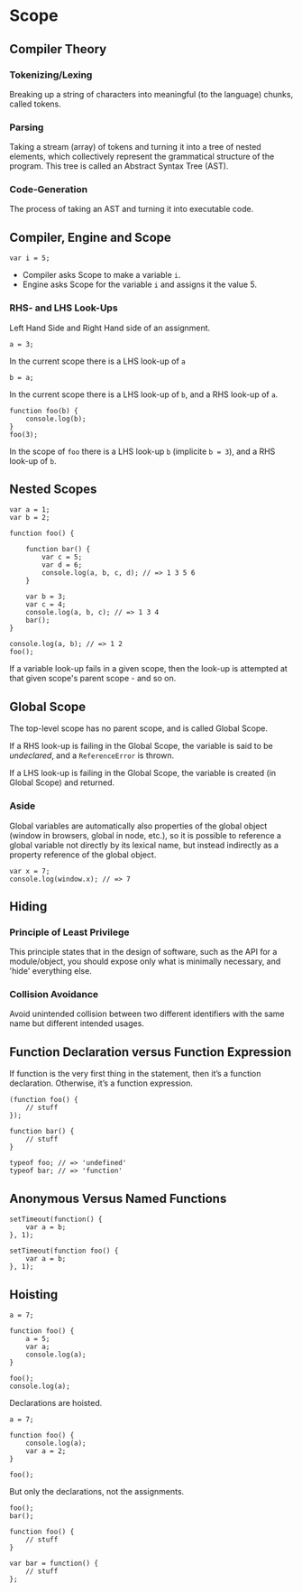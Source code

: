 # Scope

## Compiler Theory

### Tokenizing/Lexing

Breaking up a string of characters into meaningful (to the language) chunks, called tokens.

### Parsing

Taking a stream (array) of tokens and turning it into a tree of nested elements,
which collectively represent the grammatical structure of the program.
This tree is called an Abstract Syntax Tree (AST).

### Code-Generation

The process of taking an AST and turning it into executable code.

## Compiler, Engine and Scope

	var i = 5;
	
- Compiler asks Scope to make a variable `i`.
- Engine asks Scope for the variable `i` and assigns it the value 5.

### RHS- and LHS Look-Ups

Left Hand Side and Right Hand side of an assignment.

	a = 3;
	
In the current scope there is a LHS look-up of `a`

	b = a;
	
In the current scope there is a LHS look-up of `b`, and a RHS look-up of `a`.

	function foo(b) {
		console.log(b);
	}
	foo(3);	
	
In the scope of `foo` there is a LHS look-up `b` (implicite `b = 3`), and a RHS look-up of `b`.

## Nested Scopes

	var a = 1;
	var b = 2;
	
	function foo() {
	
		function bar() {
			var c = 5;
			var d = 6;
			console.log(a, b, c, d); // => 1 3 5 6
		}

		var b = 3;
		var c = 4;
		console.log(a, b, c); // => 1 3 4
		bar();
	}

	console.log(a, b); // => 1 2
	foo();

If a variable look-up fails in a given scope, then the look-up is attempted at that given scope's parent scope - and so on.
	
## Global Scope

The top-level scope has no parent scope, and is called Global Scope.

If a RHS look-up is failing in the Global Scope, the variable is said to be *undeclared*, and a `ReferenceError` is thrown.

If a LHS look-up is failing in the Global Scope, the variable is created (in Global Scope) and returned.

### Aside

Global variables are automatically also properties of the global object (window in browsers, global in node, etc.), so it is possible to reference a global variable not directly by its lexical name, but instead indirectly as a property reference of the global object.

	var x = 7;
	console.log(window.x); // => 7

## Hiding
	
### Principle of Least Privilege

This principle states that in the design of software, such as the API for a module/object, you should expose only what is minimally necessary, and 'hide' everything else.

### Collision Avoidance

Avoid unintended collision between two different identifiers with the same name but different intended usages.


## Function Declaration versus Function Expression

If function is the very first thing in the statement, then it’s a function declaration. Otherwise, it’s a function expression.

	(function foo() {
		// stuff
	});
	
	function bar() {
		// stuff
	}
	
	typeof foo; // => 'undefined'
	typeof bar; // => 'function'	


## Anonymous Versus Named Functions

	setTimeout(function() {
		var a = b;
	}, 1);

	setTimeout(function foo() {
		var a = b;
	}, 1);


## Hoisting

	a = 7;
	
	function foo() {
		a = 5;
		var a;
		console.log(a);
	}
	
	foo();
	console.log(a);
	
Declarations are hoisted.

	a = 7;
	
	function foo() {
		console.log(a);
		var a = 2;
	}
	
	foo();
	
But only the declarations, not the assignments.

	foo();
	bar();

	function foo() {
		// stuff
	}
	
	var bar = function() {
		// stuff
	};
